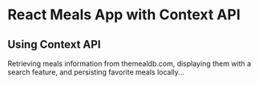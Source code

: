 # React Meals App with Context API

## Using Context API

Retrieving meals information from themealdb.com, displaying them with a search feature, and persisting favorite meals locally...
